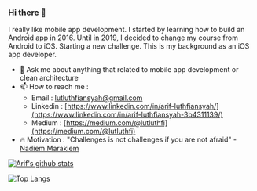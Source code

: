 ### Hi there 👋

I really like mobile app development. I started by learning how to build an Android app in 2016. Until in 2019, I decided to change my course from Android to iOS. Starting a new challenge. This is my background as an iOS app developer.

- 💬 Ask me about anything that related to mobile app development or clean architecture
- 📫 How to reach me : 
  - Email : lutluthfiansyah@gmail.com
  - Linkedin : [https://www.linkedin.com/in/arif-luthfiansyah/](https://www.linkedin.com/in/arif-luthfiansyah-3b4311139/)
  - Medium : [https://medium.com/@lutluthfi](https://medium.com/@lutluthfi)
- 🔥 Motivation : "Challenges is not challenges if you are not afraid" - [Nadiem Marakiem](https://en.wikipedia.org/wiki/Nadiem_Makarim)

[![Arif's github stats](https://github-readme-stats.vercel.app/api?username=lutluthfi&theme=tokyonight)](https://github.com/lutluthfi)

[![Top Langs](https://github-readme-stats.vercel.app/api/top-langs/?username=lutluthfi&layout=compact)](https://github.com/lutluthfi)
